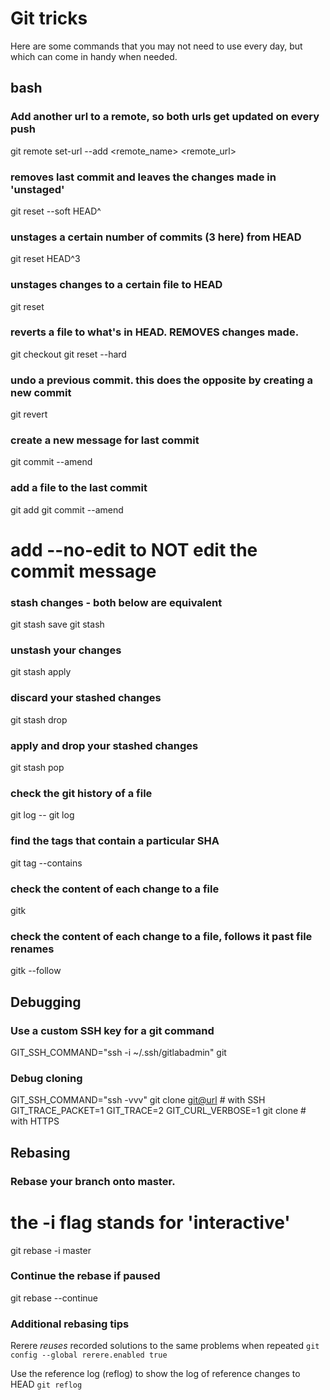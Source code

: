 # Git tricks

Here are some commands that you may not need to use every day, but which can come in
handy when needed.

## bash

### Add another url to a remote, so both urls get updated on every push
git remote set-url --add <remote_name> <remote_url>

### removes last commit and leaves the changes made in 'unstaged'
git reset --soft HEAD^

### unstages a certain number of commits (3 here) from HEAD
git reset HEAD^3

### unstages changes to a certain file to HEAD
git reset <filename>

### reverts a file to what's in HEAD.  REMOVES changes made.
git checkout <filename>
git reset --hard <filename>

### undo a previous commit.  this does the opposite by creating a new commit
git revert <commit-sha>

### create a new message for last commit
git commit --amend

### add a file to the last commit
git add <filename>
git commit --amend
# add --no-edit to NOT edit the commit message

### stash changes - both below are equivalent
git stash save
git stash

### unstash your changes
git stash apply

### discard your stashed changes
git stash drop

### apply and drop your stashed changes
git stash pop

### check the git history of a file
git log -- <file>
git log <file>

### find the tags that contain a particular SHA
git tag --contains <sha>

### check the content of each change to a file
gitk <file>

### check the content of each change to a file, follows it past file renames
gitk --follow <file>

## Debugging

### Use a custom SSH key for a git command

GIT_SSH_COMMAND="ssh -i ~/.ssh/gitlabadmin" git <command>

### Debug cloning

GIT_SSH_COMMAND="ssh -vvv" git clone <git@url>     # with SSH
GIT_TRACE_PACKET=1 GIT_TRACE=2 GIT_CURL_VERBOSE=1 git clone <url>     # with HTTPS

## Rebasing

### Rebase your branch onto master.
# the -i flag stands for 'interactive'
git rebase -i master

### Continue the rebase if paused
git rebase --continue

### Additional rebasing tips

Rerere _reuses_ recorded solutions to the same problems when repeated
`git config --global rerere.enabled true`

Use the reference log (reflog) to show the log of reference changes to HEAD
`git reflog`
